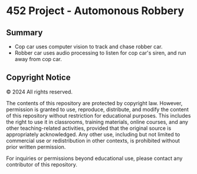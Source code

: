 # 452 Project - Automonous Robbery
## Summary
- Cop car uses computer vision to track and chase robber car.
- Robber car uses audio processing to listen for cop car's siren, and run away from cop car.

## Copyright Notice
© 2024 All rights reserved.

The contents of this repository are protected by copyright law. However, permission is granted to use, reproduce, distribute, and modify the content of this repository without restriction for educational purposes. This includes the right to use it in classrooms, training materials, online courses, and any other teaching-related activities, provided that the original source is appropriately acknowledged. Any other use, including but not limited to commercial use or redistribution in other contexts, is prohibited without prior written permission.

For inquiries or permissions beyond educational use, please contact any contributor of this repository.
